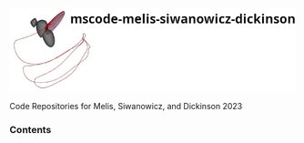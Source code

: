 ![header](images/mscode_header.png)

Code Repositories for Melis, Siwanowicz, and Dickinson 2023

### Contents



